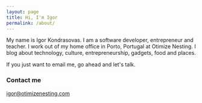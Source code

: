 ```yaml
---
layout: page
title: Hi, I'm Igor
permalink: /about/
---
```


My name is Igor Kondrasovas. I am a software developer, entrepreneur and teacher. I work out of my home office in Porto, Portugal at Otimize Nesting. I blog about technology, culture, entrepreneurship, gadgets, food and places.

If you just want to email me, go ahead and let's talk.

### Contact me

[igor@otimizenesting.com](mailto:igor@otimizenesting.com)
